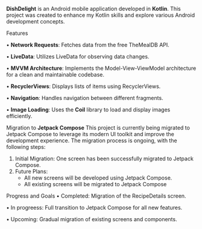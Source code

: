 **DishDelight** is an Android mobile application developed in **Kotlin**. This project was created to enhance my Kotlin skills and explore various Android development concepts. 

Features

•  **Network Requests**: Fetches data from the free TheMealDB API.

•  **LiveData**: Utilizes LiveData for observing data changes.

•  **MVVM Architecture**: Implements the Model-View-ViewModel architecture for a clean and maintainable codebase.

•  **RecyclerViews**: Displays lists of items using RecyclerViews.

•  **Navigation**: Handles navigation between different fragments.

•  **Image Loading**: Uses the **Coil** library to load and display images efficiently.

Migration to **Jetpack Compose**
This project is currently being migrated to Jetpack Compose to leverage its modern UI toolkit and improve the development experience. The migration process is ongoing, with the following steps:

1. Initial Migration: One screen has been successfully migrated to Jetpack Compose.
2. Future Plans:
   - All new screens will be developed using Jetpack Compose.
   - All existing screens will be migrated to Jetpack Compose


Progress and Goals
•  Completed: Migration of the RecipeDetails screen.

•  In progreess: Full transition to Jetpack Compose for all new features.

•  Upcoming: Gradual migration of existing screens and components.

